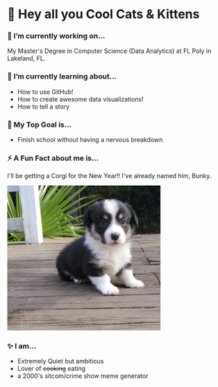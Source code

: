 # 👋 Hey all you Cool Cats & Kittens

<!--
**mnibert7598/mnibert7598** is a ✨ _special_ ✨ repository because its `README.md` (this file) appears on your GitHub profile.
-->

### 🔭 I’m currently working on...
My Master's Degree in Computer Science (Data Analytics) at FL Poly in Lakeland, FL. 


### 🌱 I’m currently learning about...
- How to use GitHub!
- How to create awesome data visualizations!
- How to tell a story

### 🧠 My Top Goal is...
- Finish school without having a nervous breakdown

### ⚡ A Fun Fact about me is... 
I'll be getting a Corgi for the New Year!! I've already named him, Bunky.

<img src="https://github.com/mnibert7598/mnibert7598/blob/main/IMG_6887.jpg" width="70%" height="70%">

### ✨ I am... 
- Extremely Quiet but ambitious 
- Lover of ~~cooking~~ eating
- a 2000's sitcom/crime show meme generator 
